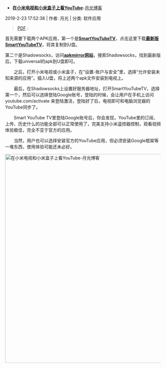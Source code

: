 
- [**在小米电视和小米盒子上看YouTube**](https://www.williamlong.info/archives/5624.html)-[月光博客](https://www.williamlong.info/)

2019-2-23 17:52:38 | 作者: 月光 | 分类: 软件应用

> [PDF](https://taoste.github.io/Hello-World/Technical%20File(PDF)/月光博客/在小米电视和小米盒子上看YouTube-月光博客.pdf) :

首先需要下载两个APK应用，第一个是[**SmartYouTubeTV**](https://smartyoutubetv.github.io/)，点击这里下载[**最新版SmartYouTubeTV**](https://github.com/yuliskov/SmartYouTubeTV/releases/download/stable/smartyoutubetv_latest.apk )，将其复制到U盘。

第二个是Shadowsocks，访问[**apkmirror网站**](https://www.apkmirror.com/)，搜索Shadowsocks，找到最新版后，下载universal的apk到U盘即可。

　　之后，打开小米电视或小米盒子，在“设置-账户与安全”里，选择“允许安装未知来源的应用”。插入U盘，将上述两个apk文件安装到电视上。

　　最后，在Shadowsocks上设置好服务器地址，打开SmartYouTubeTV，选择第一个，然后可以选择登陆Google账号，登陆的时候，会让用户在手机上访问 youtube.com/activate 来登陆激活，登陆好了后，电视即可和电脑浏览器的YouTube同步了。

　　Smart YouTube TV里登陆Google账号后，你会发现，YouTube里的订阅、上传、历史什么的功能全部可以正常使用了，完美支持小米遥控器控制，观看视频体验极佳，完全不亚于官方的应用。

　　当然，用户也可以选择安装官方的YouTube应用，但必须安装Google框架等一堆东西，使用体验可能还未必好。
  
  
<img src="https://camo.githubusercontent.com/707e83049ddab4c941efae7c3e789ebb045f9514/68747470733a2f2f7777772e77696c6c69616d6c6f6e672e696e666f2f75706c6f61642f353632345f312e6a7067" alt="在小米电视和小米盒子上看YouTube-月光博客" width="675" height="" />
